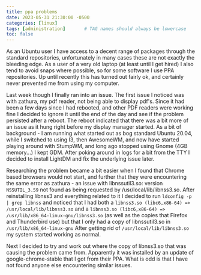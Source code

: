 ```yaml
---
title: ppa problems   
date: 2023-05-31 21:30:00 -0500  
categories: [linux]  
tags: [administration]       # TAG names should always be lowercase
toc: false  
---
```


As an Ubuntu user I have access to a decent range of packages through the standard repositories, unfortunately in many cases these are not exactly the bleeding edge. As a user of a very old laptop (at least until I get hired) I also tend to avoid snaps where possible, so for some software I use PPA repositories. Up until recently this has turned out fairly ok, and certainly never prevented me from using my computer.   

Last week though I finally ran into an issue. The first issue I noticed was with zathura, my pdf reader, not being able to display pdf's. Since it had been a few days since I had rebooted, and other PDF readers were working fine I decided to ignore it until the end of the day and see if the problem persisted after a reboot. The reboot indicated that there was a bit more of an issue as it hung right before my display manager started. As a bit of background - I am running what started out as bog standard Ubuntu 20.04, while I switched to using I3, then AwesomeWM, and now have started playing around with StumpWM, and long ago stopped using Gnome (4GB memory...) I kept GDM. After poking around in logs for a bit from the TTY I decided to install LightDM and fix the underlying issue later.  

Researching the problem became a bit easier when I found that Chrome based browsers would not start, and further that they were encountering the same error as zathura - an issue with libnssutil3.so: version `NSSUTIL_3.59` not found as being requested by /usr/local/lib/libnss3.so. After reinstalling libnss3 and everything related to it I decided to run `ldconfig -p | grep libnss` and noticed that I had both a `libnss3.so (libc6,x86-64) => /usr/local/lib/libnss3.so` and a `libnss3.so (libc6,x86-64) => /usr/lib/x86_64-linux-gnu/libnss3.so` (as well as the copies that Firefox and Thunderbird use) but that I only had a copy of libnssutil3.so in `/usr/lib/x86_64-linux-gnu` After getting rid of `/usr/local/lib/libnss3.so` my system started working as normal. 

Next I decided to try and work out where the copy of libnss3.so that was causing the problem came from. Apparently it was installed by an update of google-chrome-stable that I got from their PPA. What is odd is that I have not found anyone else encountering similar issues.  



